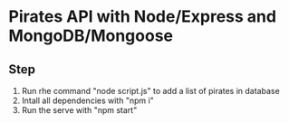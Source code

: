 # Pirates API with Node/Express and MongoDB/Mongoose

## Step

1. Run rhe command "node script.js" to add a list of pirates in database
2. Intall all dependencies with "npm i"
3. Run the serve with "npm start"
